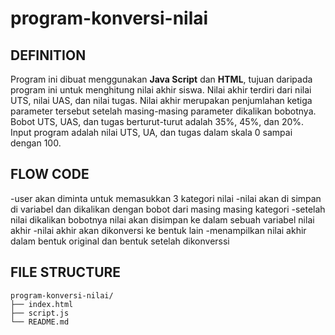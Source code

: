 # program-konversi-nilai

## DEFINITION
Program ini dibuat menggunakan **Java Script** dan **HTML**, tujuan daripada program ini untuk menghitung nilai akhir siswa. 
Nilai akhir terdiri dari nilai UTS, nilai UAS, dan nilai tugas. Nilai akhir merupakan penjumlahan ketiga parameter tersebut 
setelah masing-masing parameter dikalikan bobotnya. Bobot UTS, UAS, dan tugas berturut-turut adalah 
35%, 45%, dan 20%. Input program adalah nilai UTS, UA, dan tugas dalam skala 0 sampai dengan 100.

## FLOW CODE
-user akan diminta untuk memasukkan 3 kategori nilai
-nilai akan di simpan di variabel dan dikalikan dengan bobot dari masing masing kategori
-setelah nilai dikalikan bobotnya nilai akan disimpan ke dalam sebuah variabel nilai akhir
-nilai akhir akan dikonversi ke bentuk lain
-menampilkan nilai akhir dalam bentuk original dan bentuk setelah dikonverssi

## FILE STRUCTURE
```
program-konversi-nilai/ 
├── index.html
├── script.js
└── README.md
